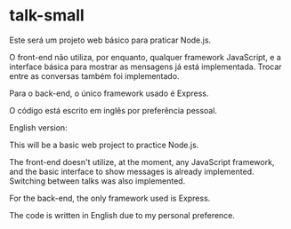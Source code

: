 # talk-small

Este será um projeto web básico para praticar Node.js.

O front-end não utiliza, por enquanto, qualquer framework JavaScript, e a 
interface básica para mostrar as mensagens já está implementada. Trocar entre as 
conversas também foi implementado.

Para o back-end, o único framework usado é Express.

O código está escrito em inglês por preferência pessoal.

English version:

This will be a basic web project to practice Node.js.

The front-end doesn't utilize, at the moment, any JavaScript framework, and the
basic interface to show messages is already implemented. Switching between talks
was also implemented.

For the back-end, the only framework used is Express.

The code is written in English due to my personal preference.
